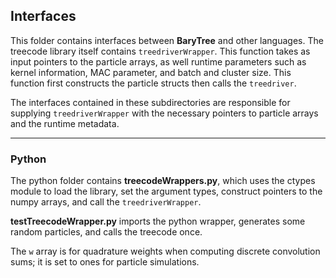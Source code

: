 Interfaces
----------

This folder contains interfaces between __BaryTree__ and other languages.
The treecode library itself contains `treedriverWrapper`. This function takes as input 
pointers to the particle arrays, as well runtime parameters such as kernel information, 
MAC parameter, and batch and cluster size. This function first constructs the particle 
structs then calls the `treedriver`.

The interfaces contained in these subdirectories are responsible for supplying 
`treedriverWrapper` with the necessary pointers to particle arrays and the runtime metadata.

----------

### Python

The python folder contains __treecodeWrappers.py__, which uses the ctypes module to load
the library, set the argument types, construct pointers to the numpy arrays, and call the
`treedriverWrapper`. 

__testTreecodeWrapper.py__ imports the python wrapper, generates 
some random particles, and calls the treecode once.

The `w` array is for quadrature weights when computing discrete convolution sums; 
it is set to ones for particle simulations.
